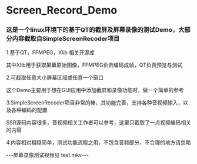 # Screen_Record_Demo
### 这是一个linux环境下的基于QT的截屏及屏幕录像的测试Demo，大部分内容截取自SimpleScreenRecoder项目

1.基于QT，FFMPEG，Xlib 相关开源库

  其中Xlib用于获取屏幕原始图像，FFMPEG负责编码成帧，QT负责预览与测试

2.可截取任意大小屏幕区域或任意一个窗口

  这个Demo主要用于想在GUI应用中添加截屏和录像功能时，做一个简单的参考
  
3.SimpleScreenRecoder项目非常的棒，其功能完善，支持各种音视频输入，以及各种编码的配置
   
   SSR源码内容很多，音视频相关工作者可以参考，这里只截取了一点视频编码相关的内容
   
4.内容相对粗糙简单，测试功能流程之用，不包含音频部分，不合理的地方请忽略
   
   ---屏幕录像测试视频见 test.mkv---
